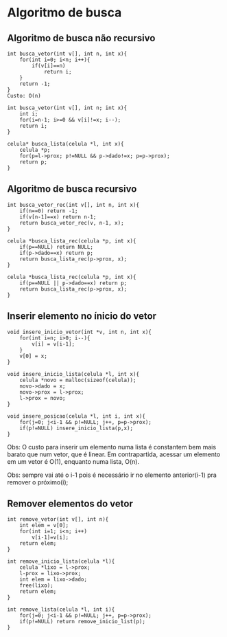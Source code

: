 # Algoritmo de busca
## Algoritmo de busca não recursivo
```
int busca_vetor(int v[], int n, int x){
    for(int i=0; i<n; i++){
        if(v[i]==n)
            return i;
    }
    return -1;
}
Custo: O(n)

int busca_vetor(int v[], int n; int x){
    int i;
    for(i=n-1; i>=0 && v[i]!=x; i--);
    return i;
}

celula* busca_lista(celula *l, int x){
    celula *p;
    for(p=l->prox; p!=NULL && p->dado!=x; p=p->prox);
    return p;
}
```

## Algoritmo de busca recursivo

```
int busca_vetor_rec(int v[], int n, int x){
    if(n==0) return -1;
    if(v[n-1]==x) return n-1;
    return busca_vetor_rec(v, n-1, x);
}

celula *busca_lista_rec(celula *p, int x){
    if(p==NULL) return NULL;
    if(p->dado==x) return p;
    return busca_lista_rec(p->prox, x);
}

celula *busca_lista_rec(celula *p, int x){
    if(p==NULL || p->dado==x) return p;
    return busca_lista_rec(p->prox, x);
}
```

## Inserir elemento no ínicio do vetor
```
void insere_inicio_vetor(int *v, int n, int x){
    for(int i=n; i>0; i--){
        v[i] = v[i-1];
    }
    v[0] = x;
}

void insere_inicio_lista(celula *l, int x){
    celula *novo = malloc(sizeof(celula));
    novo->dado = x;
    novo->prox = l->prox;
    l->prox = novo;
}

void insere_posicao(celula *l, int i, int x){
    for(j=0; j<i-1 && p!=NULL; j++, p=p->prox);
    if(p!=NULL) insere_inicio_lista(p,x);
}
```

Obs: O custo para inserir um elemento numa lista é constantem bem mais barato que num vetor, que é linear. Em contrapartida, acessar um elemento em um vetor é O(1), enquanto numa lista, O(n).

Obs: sempre vai até o i-1 pois é necessário ir no elemento anterior(i-1) pra remover o próximo(i);
## Remover elementos do vetor

```
int remove_vetor(int v[], int n){
    int elem = v[0];
    for(int i=1; i<n; i++)
        v[i-1]=v[i];
    return elem;
}

int remove_inicio_lista(celula *l){
    celula *lixo = l->prox;
    l-prox = lixo->prox;
    int elem = lixo->dado;
    free(lixo);
    return elem;
}

int remove_lista(celula *l, int i){
    for(j=0; j<i-1 && p!=NULL; j++, p=p->prox);
    if(p!=NULL) return remove_inicio_list(p);
}
```